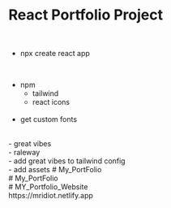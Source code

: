 # React Portfolio Project
<br>

- npx create react app
<br>

- npm
  - tailwind <br>
  - react icons 
  <br>
- get custom fonts
<br>
  - great vibes<br>
  - raleway<br>
  - add great vibes to tailwind config
<br>
- add assets
#   M y _ P o r t F o l i o <br>
 
 #   M y _ P o r t F o l i o <br>
 
 #   M Y _ P o r t f o l i o _ W e b s i t e 
<br>
 
https://mridiot.netlify.app
